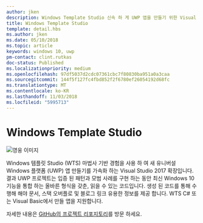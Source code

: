 ```yaml
---
author: jken
description: Windows Template Studio 신속 하 게 UWP 앱을 만들기 위한 Visual Studio 확장입니다.
title: Windows Template Studio
template: detail.hbs
ms.author: jken
ms.date: 05/10/2018
ms.topic: article
keywords: windows 10, uwp
pm-contact: clint.rutkas
doc-status: Published
ms.localizationpriority: medium
ms.openlocfilehash: 97df5037d2cdc07361cbc7f80830ba951a0a3caa
ms.sourcegitcommit: 144f5f127fc4fbd852f2f6780ef26054192d68fc
ms.translationtype: MT
ms.contentlocale: ko-KR
ms.lasthandoff: 11/03/2018
ms.locfileid: "5995713"
---
```

# <a name="windows-template-studio"></a>Windows Template Studio

![영웅 이미지](images/wts1.png)

Windows 템플릿 Studio (WTS) 마법사 기반 경험을 사용 하 여 새 유니버설 Windows 플랫폼 (UWP) 앱 만들기를 가속화 하는 Visual Studio 2017 확장입니다. 결과 UWP 프로젝트는 입증 된 패턴과 모범 사례를 구현 하는 동안 최신 Windows 10 기능을 통합 하는 올바른 형식을 갖춘, 읽을 수 있는 코드입니다. 생성 된 코드를 통해 수행해 해야 문서, 스택 오버플로 및 블로그 링크 유용한 정보를 제공 합니다. WTS C# 또는 Visual Basic에서 만들 앱을 지원합니다.

자세한 내용은 [GitHub의 프로젝트 리포지토리](https://github.com/microsoft/windowsTemplateStudio)를 방문 하세요.

